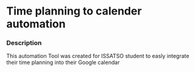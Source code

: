 # Time planning to calender automation

### Description

This automation Tool was created for ISSATSO student to easly integrate their time planning into their Google calendar
